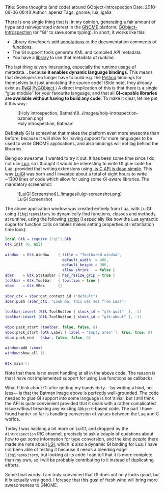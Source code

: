 Title: Some thoughts (and code) around GObject-Introspection
Date: 2010-09-06 00:40
Author: aperez
Tags: gnome, lua, igalia

There is one single thing that is, in my opinion, generating a fair
amount of hype and reinvigorated interest in the [GNOME][] platform:
[GObject-Introspection][] (or “GI” to save some typing). In short, it
works like this:

-   Library developers add [annotations][] to the documentation comments
    of functions.
-   The GI support tools generate XML and compiled API metadata.
-   You have a [library][] to use that metadata *at runtime*.

The last thing is very interesting, especially the runtime usage of
metadata... because **it enables dynamic language bindings**. This means
that developers no longer have to build e.g. the [Python][] bindings for
themselves but just annotating the source code! (Side note, they already
exist as ~~[PyGI][]~~ [PyGObject][].) A direct implication of this is
that there is a single “glue module” for your favourite language, and
that all **GI-capable libraries are available without having to build
any code**. To make it clear, let me put it this way:

<figure class="image">
  ![Holy introspection, Batman!](../images/holy-introspection-batman.png)
  <figcaption>Holy introspection, Batman!</figcaption>
</figure>

Definitely GI is somewhat that makes the platform even more awesome than
before, because it will allow for having support for more languages to
be used to write GNOME applications, and also bindings will not lag
behind the libraries.

Being so awesome, I wanted to try it out. It has been some time since I
do not use [Lua][], so I thought it would be interesting to write GI
glue code for Lua, provided that writing extensions using [its C API is
dead simple][]. This way [LuiGI][] was born and I invested about a total
of eight hours to write \~1300 lines of code which allow for using some
GI-aware libraries. The mandatory screenshot:

<figure class="image">
  ![LuiGI Screenshot](../images/luigi-screenshot.png)
  <figcaption>LuiGI Screenshot</figcaption>
</figure>

The above application window was created entirely from Lua, with LuiGI
using `libgirepository` to dynamically find functions, classes and
methods at runtime, using the following [script][] (I especially like
how the Lua syntactic sugar for function calls on tables makes setting
properties at instantiation time look):

```lua
local Gtk = require ("gi").Gtk
Gtk.init (0, nil)

window  = Gtk.Window    { title = "Toolbared window",
                          default_width  = 400,
                          default_height = 300,
                          allow_shrink   = false }
sbar    = Gtk.Statusbar { has_resize_grip = true }
toolbar = Gtk.Toolbar   { tooltips = true }
vbox    = Gtk.VBox      {}

sbar_ctx = sbar:get_context_id ("default")
sbar:push (sbar_ctx, "Look ma, this was set from Lua!")

toolbar:insert (Gtk.ToolButton { stock_id = "gtk-quit"  }, -1)
toolbar:insert (Gtk.ToolButton { stock_id = "gtk-about" }, -1)

vbox:pack_start (toolbar, false, false, 0)
vbox:pack_start (Gtk.Label { label = "Empty area" }, true, true, 0)
vbox:pack_end   (sbar, false, false, 0)

window:add (vbox)
window:show_all ()

Gtk.main ()
```

Note that there is no event handling at all in the above code. The
reason is that I have not implemented support for using Lua
functions as callbacks.

What I think about GI after getting my hands dirty —by writing a bind,
no less— is that the Batman image above is perfectly well-grounded. The
code needed to glue GI support into some language is not trivial, but I
still think the API is quite convenient provided that it deals with a
rather complicated issue *without* breaking any existing `GObject`-based
code. The part I have found harder so far is handling conversion of
values between the Lua and C worlds.

Today I was hacking a bit more on LuiGI, and dropped by the
`#introspection` IRC channel, precisely to ask a couple of questions
about how to get some information for type conversion, and the kind
people there made me note about [LGI][], which is also a dynamic GI
binding for Lua. I have not been able of testing it because it needs a
bleeding edge `libgirepository`, but looking at its code I can tell that
it is more complete than my own, so I will be probably contributing to
it instead of duplicating efforts.

Some final words: I am truly convinced that GI does not only looks good,
but it *is* actually very good. I foresee that this gust of fresh wind
will bring more awesomeness to GNOME.

  [GNOME]: http://www.gnome.org
  [GObject-Introspection]: http://live.gnome.org/GObjectIntrospection
  [annotations]: http://live.gnome.org/GObjectIntrospection/Annotations
  [library]: http://library.gnome.org/devel/gi/unstable/
  [Python]: http://www.python.org
  [PyGI]: http://live.gnome.org/PyGI
  [PyGObject]: http://live.gnome.org/PyGObject
  [Lua]: http://www.lua.org
  [its C API is dead simple]: http://lua-users.org/wiki/BindingCodeToLua
  [LuiGI]: http://gitorious.org/luigi
  [script]: http://gitorious.org/luigi/luigi/blobs/master/tests/test06.lua
  [LGI]: http://gitorious.org/lgi
